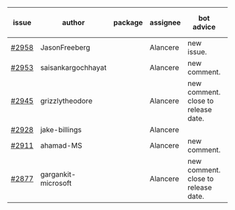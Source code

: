| issue | author | package | assignee | bot advice | created date of issue | target release date | date from target |
| ------ | ------ | ------ | ------ | ------ | ------ | ------ | :-----: |
| [#2958](https://github.com/Azure/sdk-release-request/issues/2958) | JasonFreeberg |  | Alancere | new issue. | 06-28 | 07-04 |  |
| [#2953](https://github.com/Azure/sdk-release-request/issues/2953) | saisankargochhayat |  | Alancere | new comment. | 06-27 | 07-07 |  |
| [#2945](https://github.com/Azure/sdk-release-request/issues/2945) | grizzlytheodore |  | Alancere | new comment. close to release date.  | 06-23 | 06-30 | 0 |
| [#2928](https://github.com/Azure/sdk-release-request/issues/2928) | jake-billings |  | Alancere |  | 06-20 | 07-08 |  |
| [#2911](https://github.com/Azure/sdk-release-request/issues/2911) | ahamad-MS |  | Alancere | new comment. | 06-13 | 06-15 |  |
| [#2877](https://github.com/Azure/sdk-release-request/issues/2877) | gargankit-microsoft |  | Alancere | new comment. close to release date.  | 06-03 | 06-30 | 0 |
